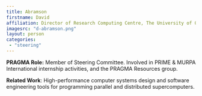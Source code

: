 ```yaml
---
title: Abramson
firstname: David
affiliation: Director of Research Computing Centre, The University of Queensland
imagesrc: "d-abramson.png"
layout: person
categories:
 - "steering"
---
```


**PRAGMA Role:**  Member of Steering Committee. Involved in PRIME & MURPA
International internship activities, and the PRAGMA Resources group.

**Related Work**: High-performance computer systems design and software
engineering tools for programming parallel and distributed supercomputers.



        
        
         
         
